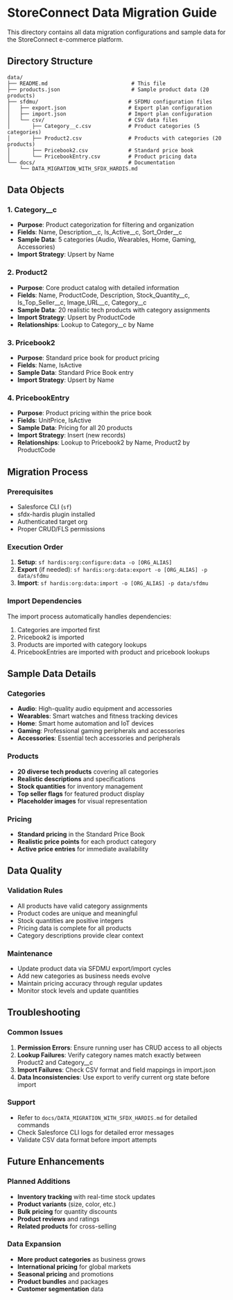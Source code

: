 # StoreConnect Data Migration Guide

This directory contains all data migration configurations and sample data for the StoreConnect e-commerce platform.

## Directory Structure

```
data/
├── README.md                           # This file
├── products.json                       # Sample product data (20 products)
├── sfdmu/                             # SFDMU configuration files
│   ├── export.json                    # Export plan configuration
│   ├── import.json                    # Import plan configuration
│   └── csv/                           # CSV data files
│       ├── Category__c.csv            # Product categories (5 categories)
│       ├── Product2.csv               # Products with categories (20 products)
│       ├── Pricebook2.csv             # Standard price book
│       └── PricebookEntry.csv         # Product pricing data
└── docs/                              # Documentation
    └── DATA_MIGRATION_WITH_SFDX_HARDIS.md
```

## Data Objects

### 1. Category__c
- **Purpose**: Product categorization for filtering and organization
- **Fields**: Name, Description__c, Is_Active__c, Sort_Order__c
- **Sample Data**: 5 categories (Audio, Wearables, Home, Gaming, Accessories)
- **Import Strategy**: Upsert by Name

### 2. Product2
- **Purpose**: Core product catalog with detailed information
- **Fields**: Name, ProductCode, Description, Stock_Quantity__c, Is_Top_Seller__c, Image_URL__c, Category__c
- **Sample Data**: 20 realistic tech products with category assignments
- **Import Strategy**: Upsert by ProductCode
- **Relationships**: Lookup to Category__c by Name

### 3. Pricebook2
- **Purpose**: Standard price book for product pricing
- **Fields**: Name, IsActive
- **Sample Data**: Standard Price Book entry
- **Import Strategy**: Upsert by Name

### 4. PricebookEntry
- **Purpose**: Product pricing within the price book
- **Fields**: UnitPrice, IsActive
- **Sample Data**: Pricing for all 20 products
- **Import Strategy**: Insert (new records)
- **Relationships**: Lookup to Pricebook2 by Name, Product2 by ProductCode

## Migration Process

### Prerequisites
- Salesforce CLI (`sf`)
- sfdx-hardis plugin installed
- Authenticated target org
- Proper CRUD/FLS permissions

### Execution Order
1. **Setup**: `sf hardis:org:configure:data -o [ORG_ALIAS]`
2. **Export** (if needed): `sf hardis:org:data:export -o [ORG_ALIAS] -p data/sfdmu`
3. **Import**: `sf hardis:org:data:import -o [ORG_ALIAS] -p data/sfdmu`

### Import Dependencies
The import process automatically handles dependencies:
1. Categories are imported first
2. Pricebook2 is imported
3. Products are imported with category lookups
4. PricebookEntries are imported with product and pricebook lookups

## Sample Data Details

### Categories
- **Audio**: High-quality audio equipment and accessories
- **Wearables**: Smart watches and fitness tracking devices
- **Home**: Smart home automation and IoT devices
- **Gaming**: Professional gaming peripherals and accessories
- **Accessories**: Essential tech accessories and peripherals

### Products
- **20 diverse tech products** covering all categories
- **Realistic descriptions** and specifications
- **Stock quantities** for inventory management
- **Top seller flags** for featured product display
- **Placeholder images** for visual representation

### Pricing
- **Standard pricing** in the Standard Price Book
- **Realistic price points** for each product category
- **Active price entries** for immediate availability

## Data Quality

### Validation Rules
- All products have valid category assignments
- Product codes are unique and meaningful
- Stock quantities are positive integers
- Pricing data is complete for all products
- Category descriptions provide clear context

### Maintenance
- Update product data via SFDMU export/import cycles
- Add new categories as business needs evolve
- Maintain pricing accuracy through regular updates
- Monitor stock levels and update quantities

## Troubleshooting

### Common Issues
1. **Permission Errors**: Ensure running user has CRUD access to all objects
2. **Lookup Failures**: Verify category names match exactly between Product2 and Category__c
3. **Import Failures**: Check CSV format and field mappings in import.json
4. **Data Inconsistencies**: Use export to verify current org state before import

### Support
- Refer to `docs/DATA_MIGRATION_WITH_SFDX_HARDIS.md` for detailed commands
- Check Salesforce CLI logs for detailed error messages
- Validate CSV data format before import attempts

## Future Enhancements

### Planned Additions
- **Inventory tracking** with real-time stock updates
- **Product variants** (size, color, etc.)
- **Bulk pricing** for quantity discounts
- **Product reviews** and ratings
- **Related products** for cross-selling

### Data Expansion
- **More product categories** as business grows
- **International pricing** for global markets
- **Seasonal pricing** and promotions
- **Product bundles** and packages
- **Customer segmentation** data

